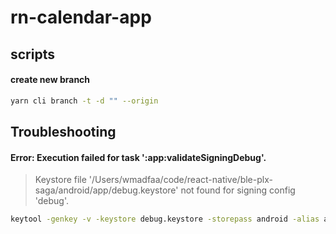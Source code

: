 # rn-calendar-app

## scripts

#### create new branch

```sh
yarn cli branch -t -d "" --origin
```

## Troubleshooting

#### Error: Execution failed for task ':app:validateSigningDebug'.
> Keystore file '/Users/wmadfaa/code/react-native/ble-plx-saga/android/app/debug.keystore' not found for signing config 'debug'.

```sh
keytool -genkey -v -keystore debug.keystore -storepass android -alias androiddebugkey -keypass android -keyalg RSA -keysize 2048 -validity 10000
```
